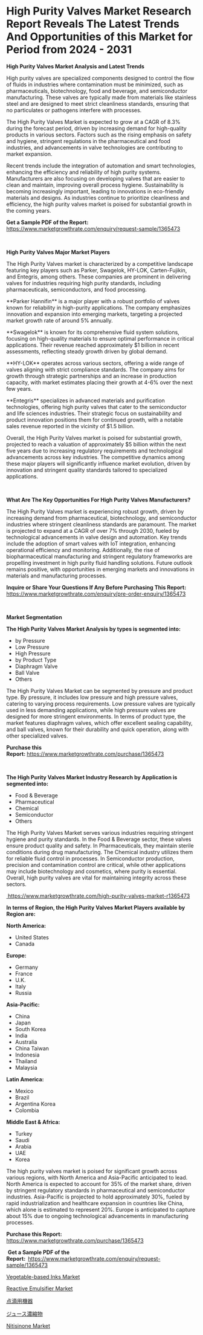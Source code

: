 <p><h1>High Purity Valves Market Research Report Reveals The Latest Trends And Opportunities of this Market for Period from 2024 - 2031</h1></p><p><strong>High Purity Valves Market Analysis and Latest Trends</strong></p>
<p><p>High purity valves are specialized components designed to control the flow of fluids in industries where contamination must be minimized, such as pharmaceuticals, biotechnology, food and beverage, and semiconductor manufacturing. These valves are typically made from materials like stainless steel and are designed to meet strict cleanliness standards, ensuring that no particulates or pathogens interfere with processes.</p><p>The High Purity Valves Market is expected to grow at a CAGR of 8.3% during the forecast period, driven by increasing demand for high-quality products in various sectors. Factors such as the rising emphasis on safety and hygiene, stringent regulations in the pharmaceutical and food industries, and advancements in valve technologies are contributing to market expansion. </p><p>Recent trends include the integration of automation and smart technologies, enhancing the efficiency and reliability of high purity systems. Manufacturers are also focusing on developing valves that are easier to clean and maintain, improving overall process hygiene. Sustainability is becoming increasingly important, leading to innovations in eco-friendly materials and designs. As industries continue to prioritize cleanliness and efficiency, the high purity valves market is poised for substantial growth in the coming years.</p></p>
<p><strong>Get a Sample PDF of the Report:&nbsp;</strong> <a href="https://www.marketgrowthrate.com/enquiry/request-sample/1365473">https://www.marketgrowthrate.com/enquiry/request-sample/1365473</a></p>
<p>&nbsp;</p>
<p><strong>High Purity Valves Major Market Players</strong></p>
<p><p>The High Purity Valves market is characterized by a competitive landscape featuring key players such as Parker, Swagelok, HY-LOK, Carten-Fujikin, and Entegris, among others. These companies are prominent in delivering valves for industries requiring high purity standards, including pharmaceuticals, semiconductors, and food processing.</p><p>**Parker Hannifin** is a major player with a robust portfolio of valves known for reliability in high-purity applications. The company emphasizes innovation and expansion into emerging markets, targeting a projected market growth rate of around 5% annually.</p><p>**Swagelok** is known for its comprehensive fluid system solutions, focusing on high-quality materials to ensure optimal performance in critical applications. Their revenue reached approximately $1 billion in recent assessments, reflecting steady growth driven by global demand.</p><p>**HY-LOK** operates across various sectors, offering a wide range of valves aligning with strict compliance standards. The company aims for growth through strategic partnerships and an increase in production capacity, with market estimates placing their growth at 4-6% over the next few years.</p><p>**Entegris** specializes in advanced materials and purification technologies, offering high purity valves that cater to the semiconductor and life sciences industries. Their strategic focus on sustainability and product innovation positions them for continued growth, with a notable sales revenue reported in the vicinity of $1.5 billion.</p><p>Overall, the High Purity Valves market is poised for substantial growth, projected to reach a valuation of approximately $5 billion within the next five years due to increasing regulatory requirements and technological advancements across key industries. The competitive dynamics among these major players will significantly influence market evolution, driven by innovation and stringent quality standards tailored to specialized applications.</p></p>
<p>&nbsp;</p>
<p><strong>What Are The Key Opportunities For High Purity Valves Manufacturers?</strong></p>
<p><p>The High Purity Valves market is experiencing robust growth, driven by increasing demand from pharmaceutical, biotechnology, and semiconductor industries where stringent cleanliness standards are paramount. The market is projected to expand at a CAGR of over 7% through 2030, fueled by technological advancements in valve design and automation. Key trends include the adoption of smart valves with IoT integration, enhancing operational efficiency and monitoring. Additionally, the rise of biopharmaceutical manufacturing and stringent regulatory frameworks are propelling investment in high purity fluid handling solutions. Future outlook remains positive, with opportunities in emerging markets and innovations in materials and manufacturing processes.</p></p>
<p><strong>Inquire or Share Your Questions If Any Before Purchasing This Report:</strong> <a href="https://www.marketgrowthrate.com/enquiry/pre-order-enquiry/1365473">https://www.marketgrowthrate.com/enquiry/pre-order-enquiry/1365473</a></p>
<p>&nbsp;</p>
<p><strong>Market Segmentation</strong></p>
<p><strong>The High Purity Valves Market Analysis by types is segmented into:</strong></p>
<p><ul><li>by Pressure</li><li>Low Pressure</li><li>High Pressure</li><li>by Product Type</li><li>Diaphragm Valve</li><li>Ball Valve</li><li>Others</li></ul></p>
<p><p>The High Purity Valves Market can be segmented by pressure and product type. By pressure, it includes low pressure and high pressure valves, catering to varying process requirements. Low pressure valves are typically used in less demanding applications, while high pressure valves are designed for more stringent environments. In terms of product type, the market features diaphragm valves, which offer excellent sealing capability, and ball valves, known for their durability and quick operation, along with other specialized valves.</p></p>
<p><strong>Purchase this Report:&nbsp;</strong><a href="https://www.marketgrowthrate.com/purchase/1365473">https://www.marketgrowthrate.com/purchase/1365473</a></p>
<p>&nbsp;</p>
<p><strong>The High Purity Valves Market Industry Research by Application is segmented into:</strong></p>
<p><ul><li>Food & Beverage</li><li>Pharmaceutical</li><li>Chemical</li><li>Semiconductor</li><li>Others</li></ul></p>
<p><p>The High Purity Valves Market serves various industries requiring stringent hygiene and purity standards. In the Food & Beverage sector, these valves ensure product quality and safety. In Pharmaceuticals, they maintain sterile conditions during drug manufacturing. The Chemical industry utilizes them for reliable fluid control in processes. In Semiconductor production, precision and contamination control are critical, while other applications may include biotechnology and cosmetics, where purity is essential. Overall, high purity valves are vital for maintaining integrity across these sectors.</p></p>
<p><a href="https://www.marketgrowthrate.com/high-purity-valves-market-r1365473">&nbsp;https://www.marketgrowthrate.com/high-purity-valves-market-r1365473</a></p>
<p><strong>In terms of Region, the High Purity Valves Market Players available by Region are:</strong></p>
<p>
    <p> <strong> North America: </strong>
        <ul>
            <li>United States</li>
            <li>Canada</li>
        </ul>
        </p> 
    <p> <strong> Europe: </strong>
        <ul>
            <li>Germany</li>
            <li>France</li>
            <li>U.K.</li>
            <li>Italy</li>
            <li>Russia</li>
        </ul>
        </p> 
    <p> <strong> Asia-Pacific: </strong>
        <ul>
            <li>China</li>
            <li>Japan</li>
            <li>South Korea</li>
            <li>India</li>
            <li>Australia</li>
            <li>China Taiwan</li>
            <li>Indonesia</li>
            <li>Thailand</li>
            <li>Malaysia</li>
        </ul>
        </p> 
    <p> <strong> Latin America: </strong>
        <ul>
            <li>Mexico</li>
            <li>Brazil</li>
            <li>Argentina Korea</li>
            <li>Colombia</li>
        </ul>
        </p> 
    <p> <strong> Middle East & Africa: </strong>
        <ul>
            <li>Turkey</li>
            <li>Saudi</li>
            <li>Arabia</li>
            <li>UAE</li>
            <li>Korea</li>
        </ul>
    </p>
    </p>
<p><p>The high purity valves market is poised for significant growth across various regions, with North America and Asia-Pacific anticipated to lead. North America is expected to account for 35% of the market share, driven by stringent regulatory standards in pharmaceutical and semiconductor industries. Asia-Pacific is projected to hold approximately 30%, fueled by rapid industrialization and healthcare expansion in countries like China, which alone is estimated to represent 20%. Europe is anticipated to capture about 15% due to ongoing technological advancements in manufacturing processes.</p></p>
<p><strong>Purchase this Report: </strong><a href="https://www.marketgrowthrate.com/purchase/1365473">https://www.marketgrowthrate.com/purchase/1365473</a></p>
<p>&nbsp;<strong>Get a Sample PDF of the Report:&nbsp;&nbsp;</strong><a href="https://www.marketgrowthrate.com/enquiry/request-sample/1365473">https://www.marketgrowthrate.com/enquiry/request-sample/1365473</a></p>
<p><strong></strong></p>
<p><p><a href="https://issuu.com/reportprime-2/docs/vegetable-based-inks-market-size-20_0d3912ec4fe24d">Vegetable-based Inks Market</a></p><p><a href="https://issuu.com/reportprime-2/docs/reactive-emulsifier-market-size-203_b124cd470f8d67">Reactive Emulsifier Market</a></p><p><a href="https://medium.com/@leigh4852023/%E3%82%B0%E3%83%AD%E3%83%BC%E3%83%90%E3%83%AB%E3%83%9E%E3%83%BC%E3%82%B1%E3%83%83%E3%83%88%E3%83%91%E3%83%AB%E3%82%B9-2024%E5%B9%B4%E3%81%8B%E3%82%892031%E5%B9%B4%E3%81%BE%E3%81%A7%E3%81%AEiv%E6%A9%9F%E5%99%A8%E5%B8%82%E5%A0%B4%E3%81%AE%E3%83%88%E3%83%AC%E3%83%B3%E3%83%89%E3%81%A8%E6%88%90%E9%95%B7%E5%88%86%E6%9E%90%E3%81%AE%E4%BA%88%E6%B8%AC-c88feee760fc?postPublishedType=repub">点滴用機器</a></p><p><a href="https://medium.com/@leigh4852023/%E3%82%B0%E3%83%AD%E3%83%BC%E3%83%90%E3%83%AB%E3%82%B8%E3%83%A5%E3%83%BC%E3%82%B9%E6%BF%83%E7%B8%AE%E5%B8%82%E5%A0%B4-%E3%83%88%E3%83%AC%E3%83%B3%E3%83%89-%E4%BA%88%E6%B8%AC-%E3%81%9D%E3%81%97%E3%81%A6%E5%B8%82%E5%A0%B4%E6%88%A6%E7%95%A5%E5%88%86%E6%9E%90-2024%E5%B9%B4-2031%E5%B9%B4-813a7d2aea25?postPublishedType=repub">ジュース濃縮物</a></p><p><a href="https://www.linkedin.com/pulse/what-emerging-market-trends-nitisinone-detailed-overview-wjuve?trackingId=3aL8VTSdQ%2FKN1ZqcxYEkag%3D%3D">Nitisinone Market</a></p></p>